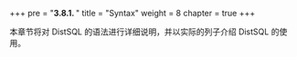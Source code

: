 +++
pre = "<b>3.8.1. </b>"
title = "Syntax"
weight = 8
chapter = true
+++

本章节将对 DistSQL 的语法进行详细说明，并以实际的列子介绍 DistSQL 的使用。
